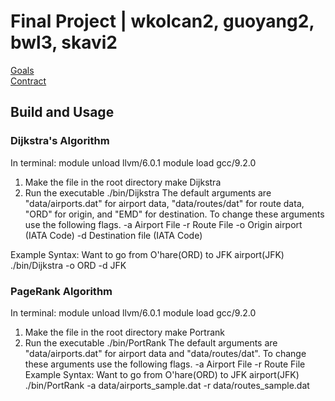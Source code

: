 # Final Project | wkolcan2, guoyang2, bwl3, skavi2

[Goals](docs/GOALS.pdf)  
[Contract](docs/CONTRACT_skavi2.pdf)

## Build and Usage

### Dijkstra's Algorithm
 In terminal: 
 module unload llvm/6.0.1 
 module load gcc/9.2.0 
 
 1. Make the file in the root directory 
    make Dijkstra
 2. Run the executable
    ./bin/Dijkstra
 The default arguments are "data/airports.dat" for airport data, "data/routes/dat" for route data, "ORD" for origin, and "EMD" for destination.
 To change these arguments use the following flags.
 -a Airport File
 -r Route File
 -o Origin airport (IATA Code)
 -d Destination file (IATA Code)
 
 Example Syntax: Want to go from O'hare(ORD) to JFK airport(JFK)
 ./bin/Dijkstra -o ORD -d JFK
 
 
 
### PageRank Algorithm
 In terminal:
 module unload llvm/6.0.1
 module load gcc/9.2.0
 
  1. Make the file in the root directory
    make Portrank
  2. Run the executable
    ./bin/PortRank
  The default arguments are "data/airports.dat" for airport data and "data/routes/dat".
  To change these arguments use the following flags.
  -a Airport File
  -r Route File
  Example Syntax: Want to go from O'hare(ORD) to JFK airport(JFK)
  ./bin/PortRank -a data/airports_sample.dat -r data/routes_sample.dat
